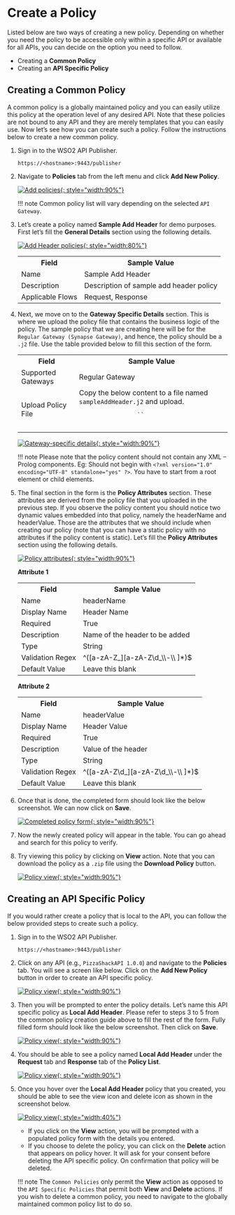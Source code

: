 # Create a Policy

Listed below are two ways of creating a new policy. Depending on whether you need the policy to be accessible only within a specific API or available for all APIs, you can decide on the option you need to follow.

* Creating a **Common Policy**
* Creating an **API Specific Policy**

## Creating a Common Policy

A common policy is a globally maintained policy and you can easily utilize this policy at the operation level of any desired API. Note that these policies are not bound to any API and they are merely templates that you can easily use. Now let’s see how you can create such a policy. Follow the instructions below to create a new common policy.

1. Sign in to the WSO2 API Publisher.

    `https://<hostname>:9443/publisher`

2. Navigate to **Policies** tab from the left menu and click **Add New Policy**.

    [![Add policies]({{base_path}}/assets/img/design/api-policies/common-policy-1.png){: style="width:90%"}]({{base_path}}/assets/img/design/api-policies/common-policy-1.png)

    !!! note
        Common policy list will vary depending on the selected `API Gateway`.

3. Let’s create a policy named **Sample Add Header** for demo purposes. First let’s fill the **General Details** section using the following details.

    [![Add Header policies]({{base_path}}/assets/img/design/api-policies/common-policy-2.png){: style="width:80%"}]({{base_path}}/assets/img/design/api-policies/common-policy-2.png)

    <table>
        <tr>
            <th>Field</th>
            <th>Sample Value</th>
        </tr>
        <tr>
            <td>Name</td>
            <td>Sample Add Header</td>
        </tr>
        <tr>
            <td>Description</td>
            <td>Description of sample add header policy</td>
        </tr>
        <tr>
            <td>Applicable Flows</td>
            <td>Request, Response</td>
        </tr>
    </table>

4. Next, we move on to the **Gateway Specific Details** section. This is where we upload the policy file that contains the business logic of the policy. The sample policy that we are creating here will be for the `Regular Gateway (Synapse Gateway)`, and hence, the policy should be a `.j2` file. Use the table provided below to fill this section of the form.

    <table>
        <tr>
            <th>Field</th>
            <th>Sample Value</th>
        </tr>
        <tr>
            <td>Supported Gateways</td>
            <td>Regular Gateway</td>
        </tr>
        <tr>
            <td>Upload Policy File</td>
            <td>Copy the below content to a file named <code>sampleAddHeader.j2</code> and upload.
                <pre>
                    `<property action="set" name="{{'{{headerName}}'}}" value="{{'{{headerValue}}'}}" scope="transport" />`
                </pre>
            </td>
        </tr>
    </table>

    [![Gateway-specific details]({{base_path}}/assets/img/design/api-policies/common-policy-3.png){: style="width:90%"}]({{base_path}}/assets/img/design/api-policies/common-policy-3.png)

   !!! note
      Please note that the policy content should not contain any XML – Prolog components. Eg: Should not begin with `<?xml version="1.0" encoding="UTF-8" standalone="yes" ?>`. You have to start from a root element or child elements.

5. The final section in the form is the **Policy Attributes** section. These attributes are derived from the policy file that you uploaded in the previous step. If you observe the policy content you should notice two dynamic values embedded into that policy, namely the headerName and headerValue. Those are the attributes that we should include when creating our policy (note that you can have a static policy with no attributes if the policy content is static). Let’s fill the **Policy Attributes** section using the following details.

    [![Policy attributes]({{base_path}}/assets/img/design/api-policies/common-policy-4.png){: style="width:90%"}]({{base_path}}/assets/img/design/api-policies/common-policy-4.png)

    **Attribute 1**
    <table>
        <tr>
            <th>Field</th>
            <th>Sample Value</th>
        </th>
        <tr>
            <td>Name</td>
            <td>headerName</td>
        </tr>
        <tr>
            <td>Display Name</td>
            <td>Header Name</td>
        </tr>
        <tr>
            <td>Required</td>
            <td>True</td>
        </tr>
        <tr>
            <td>Description</td>
            <td>Name of the header to be added</td>
        </tr>
        <tr>
            <td>Type</td>
            <td>String</td>
        </tr>
        <tr>
            <td>Validation Regex</td>
            <td>^([a-zA-Z_][a-zA-Z\d_\\-\\ ]*)$</td>
        </tr>
        <tr>
            <td>Default Value</td>
            <td>Leave this blank</td>
        </tr>
    </table>

    **Attribute 2**
    <table>
        <tr>
            <th>Field</th>
            <th>Sample Value</th>
        </tr>
        <tr>
            <td>Name</td>
            <td>headerValue</td>
        </tr>
        <tr>
            <td>Display Name</td>
            <td>Header Value</td>
        </tr>
        <tr>
            <td>Required</td>
            <td>True</td>
        </tr>
        <tr>
            <td>Description</td>
            <td>Value of the header</td>
        </tr>
        <tr>
            <td>Type</td>
            <td>String</td>
        </tr>
        <tr>
            <td>Validation Regex</td>
            <td>^([a-zA-Z\d_][a-zA-Z\d_\\-\\ ]*)$</td>
        </tr>
        <tr>
            <td>Default Value</td>
            <td>Leave this blank</td>
        </tr>
    </table>

6. Once that is done, the completed form should look like the below screenshot. We can now click on **Save**.

    [![Completed policy form]({{base_path}}/assets/img/design/api-policies/common-policy-5.png){: style="width:90%"}]({{base_path}}/assets/img/design/api-policies/common-policy-5.png)

7. Now the newly created policy will appear in the table. You can go ahead and search for this policy to verify.

8. Try viewing this policy by clicking on **View** action. Note that you can download the policy as a `.zip` file using the **Download Policy** button.

    [![Policy view]({{base_path}}/assets/img/design/api-policies/common-policy-6.png){: style="width:90%"}]({{base_path}}/assets/img/design/api-policies/common-policy-6.png)

## Creating an API Specific Policy

If you would rather create a policy that is local to the API, you can follow the below provided steps to create such a policy.

1. Sign in to the WSO2 API Publisher.

    `https://<hostname>:9443/publisher`

2. Click on any API (e.g., `PizzaShackAPI 1.0.0`) and navigate to the **Policies** tab. You will see a screen like below. Click on the **Add New Policy** button in order to create an API specific policy.

    [![Policy view]({{base_path}}/assets/img/design/api-policies/specific-policy-1.png){: style="width:90%"}]({{base_path}}/assets/img/design/api-policies/specific-policy-1.png)

3. Then you will be prompted to enter the policy details. Let’s name this API specific policy as **Local Add Header**. Please refer to steps 3 to 5 from the common policy creation guide above to fill the rest of the form. Fully filled form should look like the below screenshot. Then click on **Save**.

    [![Policy view]({{base_path}}/assets/img/design/api-policies/specific-policy-2.png){: style="width:90%"}]({{base_path}}/assets/img/design/api-policies/specific-policy-2.png)

4. You should be able to see a policy named **Local Add Header** under the **Request** tab and **Response** tab of the **Policy List**.

    [![Policy view]({{base_path}}/assets/img/design/api-policies/specific-policy-3.png){: style="width:90%"}]({{base_path}}/assets/img/design/api-policies/specific-policy-3.png)

5. Once you hover over the **Local Add Header** policy that you created, you should be able to see the view icon and delete icon as shown in the screenshot below.

    [![Policy view]({{base_path}}/assets/img/design/api-policies/specific-policy-4.png){: style="width:40%"}]({{base_path}}/assets/img/design/api-policies/specific-policy-4.png)

    - If you click on the **View** action, you will be prompted with a populated policy form with the details you entered.
    - If you choose to delete the policy, you can click on the **Delete** action that appears on policy hover. It will ask for your consent before deleting the API specific policy. On confirmation that policy will be deleted.

    !!! note 
        The `Common Policies` only permit the **View** action as opposed to the `API Specific Policies` that permit both **View** and **Delete** actions. If you wish to delete a common policy, you need to navigate to the globally maintained common policy list to do so.
